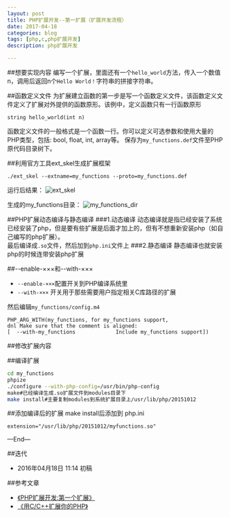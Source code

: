 ```yaml
---
layout: post
title: PHP扩展开发--第一扩展（扩展开发流程）
date: 2017-04-18
categories: blog
tags: [php,c,php扩展开发]
description: php扩展开发

---
```



##想要实现内容
编写一个扩展，里面还有一个`hello_world`方法，传入一个数值n，调用后返回n个`Hello World！`字符串的拼接字符串。

##函数定义文件
为扩展建立函数的第一步是写一个函数定义文件，该函数定义文件定义了扩展对外提供的函数原形。该例中，定义函数只有一行函数原形

```
string hello_world(int n)
```

函数定义文件的一般格式是一个函数一行。你可以定义可选参数和使用大量的PHP类型，包括: bool, float, int, array等。
保存为`my_functions.def`文件至PHP原代码目录树下。

##利用官方工具ext_skel生成扩展框架

```
./ext_skel --extname=my_functions --proto=my_functions.def
```

运行后结果：
![ext_skel](http://7xpyze.com1.z0.glb.clouddn.com/php-extension-ext_skel.png)

生成的my_functions目录：
![my_functions_dir](http://7xpyze.com1.z0.glb.clouddn.com/php-extension-my-functions-files.png)

##PHP扩展动态编译与静态编译
###1.动态编译
动态编译就是指已经安装了系统已经安装了php，但是要有些扩展是后面才加上的，但有不想重新安装php（如自己编写的php扩展）。  
最后编译成`.so`文件，然后加到`php.ini`文件上
###2.静态编译
静态编译也就安装php的时候连带安装php扩展

##--enable-×××和--with-×××
- `--enable-×××`配置开关到PHP编译系统里
- `--with-×××` 开关用于那些需要用户指定相关C库路径的扩展

然后编辑`my_functions/config.m4`

```
PHP_ARG_WITH(my_functions, for my_functions support,
dnl Make sure that the comment is aligned:
[  --with-my_functions             Include my_functions support])

```




##修改扩展内容

##编译扩展

```bash
cd my_functions 
phpize
./configure --with-php-config=/usr/bin/php-config
make#已经编译生成.so扩展文件到modules目录下
make install#主要复制modules到系统扩展目录上/usr/lib/php/20151012

```

##添加编译后的扩展
make install后添加到 php.ini

```
extension="/usr/lib/php/20151012/myfunctions.so"
```



—End—

##迭代


* 2016年04月18日 11:14 初稿

##参考文章
- [《PHP扩展开发:第一个扩展》](http://kimi.it/496.html)
- [《用C/C++扩展你的PHP》](http://www.laruence.com/2009/04/28/719.html)



